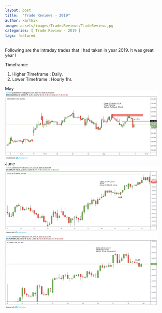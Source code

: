 ```yaml
---
layout: post
title:  "Trade Reviews - 2019"
author: karthik
image: assets/images/TradesReviews/TradeReview.jpg
categories: [ Trade Review - 2019 ]
tags: featured
---
```


Following are the Intraday trades that I had taken in year 2019.
It was great year !

Timeframe:
1. Higher Timeframe : Daily.
2. Lower Timeframe  : Hourly 1hr.

May 
![COALINDIA](/assets/images/TradesReviews/2019/May2019/COAL_INDIA_07MAY2019.png)
June
![SBIN](/assets/images/TradesReviews/2019/June2019/SBIN_25TH_JUNE_2019.png)
![PERTONET_LNG](/assets/images/TradesReviews/2019/June2019/PETRONET_LNG_28TH_JUNE_2019.png)
